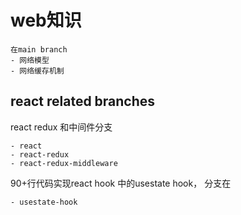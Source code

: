 # web知识 
    在main branch
    - 网络模型
    - 网络缓存机制
## react related branches
react redux 和中间件分支
    
    - react
    - react-redux
    - react-redux-middleware

90+行代码实现react hook 中的usestate hook， 分支在

    - usestate-hook

